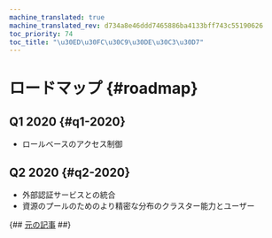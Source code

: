 ```yaml
---
machine_translated: true
machine_translated_rev: d734a8e46ddd7465886ba4133bff743c55190626
toc_priority: 74
toc_title: "\u30ED\u30FC\u30C9\u30DE\u30C3\u30D7"
---
```


# ロードマップ {#roadmap}

## Q1 2020 {#q1-2020}

-   ロールベースのアクセス制御

## Q2 2020 {#q2-2020}

-   外部認証サービスとの統合
-   資源のプールのためのより精密な分布のクラスター能力とユーザー

{## [元の記事](https://clickhouse.tech/docs/en/roadmap/) ##}
